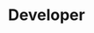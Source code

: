 ---
name: Leon Petrov
id: leon-petrov
numberId: 17
title: Developer
bio: Leon knows three truths in this world; Javascript is the future, metal is the only genre of music, and anything can be cured by a hike in the mountains.
image:
areas:
contact: { email: leon@eastcoastproduct.com, linkedin: https://hr.linkedin.com/in/leonpetrov, github: https://github.com/lpetrovhr/, facebook: https://www.facebook.com/lavich }
---